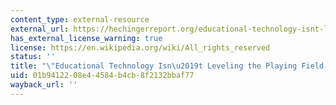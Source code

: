 ```yaml
---
content_type: external-resource
external_url: https://hechingerreport.org/educational-technology-isnt-leveling-playing-field/#:~:text=While%20technology%20has%20often%20been,school%2Dready%20and%20the%20less%2D
has_external_license_warning: true
license: https://en.wikipedia.org/wiki/All_rights_reserved
status: ''
title: "\"Educational Technology Isn\u2019t Leveling the Playing Field.\""
uid: 01b94122-08e4-4584-b4cb-8f2132bbaf77
wayback_url: ''
---
```

